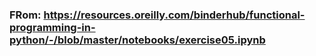 ### FRom: https://resources.oreilly.com/binderhub/functional-programming-in-python/-/blob/master/notebooks/exercise05.ipynb
